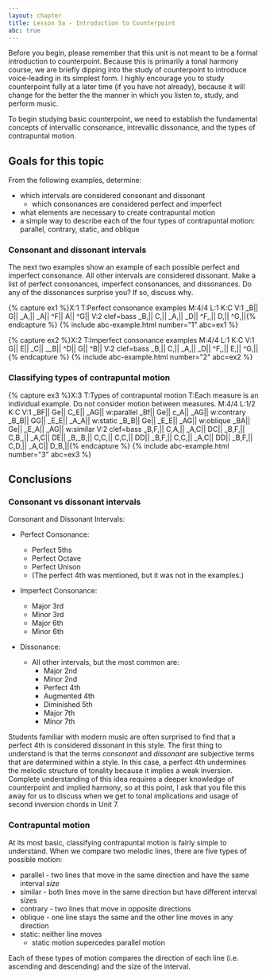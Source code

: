 ```yaml
---
layout: chapter
title: Lesson 5a - Introduction to Counterpoint
abc: true
---
```


Before you begin, please remember that this unit is not meant to be a formal introduction to counterpoint. Because this is primarily a tonal harmony course, we are briefly dipping into the study of counterpoint to introduce voice-leading in its simplest form. I highly encourage you to study counterpoint fully at a later time (if you have not already), because it will change for the better the the manner in which you listen to, study, and perform music.

To begin studying basic counterpoint, we need to establish the fundamental concepts of intervallic consonance, intrevallic dissonance, and the types of contrapuntal motion.

## Goals for this topic

From the following examples, determine:
- which intervals are considered consonant and dissonant
    - which consonances are considered perfect and imperfect
- what elements are necessary to create contrapuntal motion
- a simple way to describe each of the four types of contrapuntal motion: parallel, contrary, static, and oblique

### Consonant and dissonant intervals

The next two examples show an example of each possible perfect and imperfect consonance. All other intervals are considered dissonant. Make a list of perfect consonances, imperfect consonances, and dissonances. Do any of the dissonances surprise you? If so, discuss why.

{% capture ex1 %}X:1
T:Perfect consonance examples
M:4/4
L:1
K:C
V:1
_B|| G|| _A,|| _A|| ^F|| A|| ^G||
V:2 clef=bass
_B,|| C,|| _A,|| _D|| ^F,,|| D,|| ^G,||{% endcapture %}
{% include abc-example.html number="1" abc=ex1 %}

{% capture ex2 %}X:2
T:Imperfect consonance examples
M:4/4
L:1
K:C
V:1
G|| E|| _C|| __B|| ^D|| G|| ^B||
V:2 clef=bass
_B,|| C,|| _A,|| _D|| ^F,,|| E,|| ^G,||{% endcapture %}
{% include abc-example.html number="2" abc=ex2 %}

### Classifying types of contrapuntal motion

{% capture ex3 %}X:3
T:Types of contrapuntal motion
T:Each measure is an individual example. Do not consider motion between measures.
M:4/4
L:1/2
K:C
V:1
_BF|| Ge|| C_E|| _AG||
w:parallel
_Bf|| Ge|| c_A|| _AG||
w:contrary
_B_B|| GG|| _E_E|| _A_A||
w:static
_B_B|| Ge|| _E_E|| _AG||
w:oblique
_BA|| Ge|| _E_A|| _AG||
w:similar
V:2 clef=bass
_B,F,|| C,A,|| _A,C|| DC||
_B,F,|| C,B,,|| _A,C|| DE||
_B,_B,|| C,C,|| C,C,|| DD||
_B,F,|| C,C,|| _A,C|| DD||
_B,F,|| C,D,|| _A,C|| D_B,||{% endcapture %}
{% include abc-example.html number="3" abc=ex3 %}

## Conclusions

### Consonant vs dissonant intervals

Consonant and Dissonant Intervals:
- Perfect Consonance:
    - Perfect 5ths
    - Perfect Octave
    - Perfect Unison
    - (The perfect 4th was mentioned, but it was not in the examples.)

- Imperfect Consonance:
    - Major 3rd
    - Minor 3rd
    - Major 6th
    - Minor 6th
    
- Dissonance:
    - All other intervals, but the most common are:
        - Major 2nd
        - Minor 2nd
        - Perfect 4th
        - Augmented 4th
        - Diminished 5th
        - Major 7th
        - Minor 7th
    
Students familiar with modern music are often surprised to find that a perfect 4th is considered dissonant in this style. The first thing to understand is that the terms *consonant* and *dissonant* are subjective terms that are determined within a style. In this case, a perfect 4th undermines the melodic structure of tonality because it implies a weak inversion. Complete understanding of this idea requires a deeper knowledge of counterpoint and implied harmony, so at this point, I ask that you file this away for us to discuss when we get to tonal implications and usage of second inversion chords in Unit 7.

### Contrapuntal motion

At its most basic, classifying contrapuntal motion is fairly simple to understand. When we compare two melodic lines, there are five types of possible motion:
- parallel - two lines that move in the same direction and have the same interval *size*
- similar - both lines move in the same direction but have different interval sizes
- contrary - two lines that move in opposite directions
- oblique - one line stays the same and the other line moves in any direction
- static: neither line moves 
  - static motion supercedes parallel motion

Each of these types of motion compares the direction of each line (i.e. ascending and descending) and the size of the interval. 
